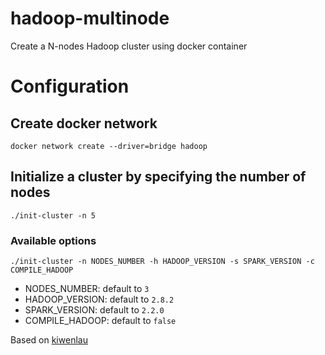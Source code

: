 hadoop-multinode
================

Create a N-nodes Hadoop cluster using docker container

# Configuration
## Create docker network
`docker network create --driver=bridge hadoop`

## Initialize a cluster by specifying the number of nodes
`./init-cluster -n 5`

### Available options
`./init-cluster -n NODES_NUMBER -h HADOOP_VERSION -s SPARK_VERSION -c COMPILE_HADOOP`

- NODES_NUMBER: default to `3`
- HADOOP_VERSION: default to `2.8.2`
- SPARK_VERSION: default to `2.2.0`
- COMPILE_HADOOP: default to `false`

Based on [kiwenlau](https://github.com/kiwenlau/hadoop-cluster-docker)